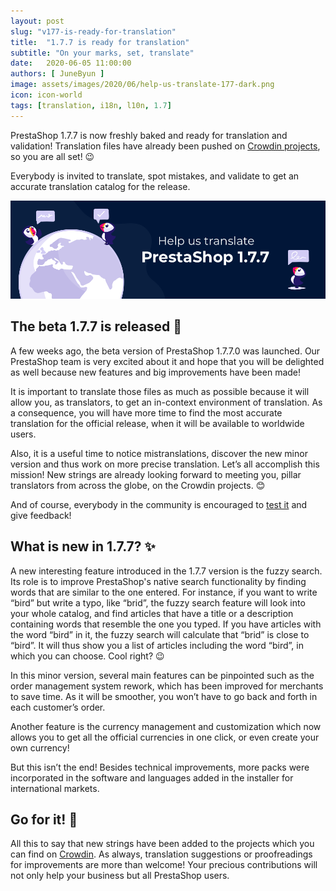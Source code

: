 ```yaml
---
layout: post
slug: "v177-is-ready-for-translation"
title:  "1.7.7 is ready for translation"
subtitle: "On your marks, set, translate"
date:   2020-06-05 11:00:00
authors: [ JuneByun ]
image: assets/images/2020/06/help-us-translate-177-dark.png
icon: icon-world
tags: [translation, i18n, l10n, 1.7]
---
```


PrestaShop 1.7.7 is now freshly baked and ready for translation and validation! Translation files have already been pushed on [Crowdin projects](https://crowdin.com/project/prestashop-official), so you are all set! :wink:

Everybody is invited to translate, spot mistakes, and validate to get an accurate translation catalog for the release.

![PrestaShop 1.7.7 Translation](/assets/images/2020/06//help-us-translate-177-dark.png)


## The beta 1.7.7 is released :rocket:

A few weeks ago, the beta version of PrestaShop 1.7.7.0 was launched. Our PrestaShop team is very excited about it and hope that you will be delighted as well because new features and big improvements have been made!

It is important to translate those files as much as possible because it will allow you, as translators, to get an in-context environment of translation. As a consequence, you will have more time to find the most accurate translation for the official release, when it will be available to worldwide users.

Also, it is a useful time to notice mistranslations, discover the new minor version and thus work on more precise translation. Let’s all accomplish this mission! New strings are already looking forward to meeting you, pillar translators from across the globe, on the Crowdin projects. :blush:

And of course, everybody in the community is encouraged to [test it](https://build.prestashop.com/news/prestashop-1-7-7-0-beta-release/) and give feedback!


## What is new in 1.7.7? :sparkles:

A new interesting feature introduced in the 1.7.7 version is the fuzzy search. Its role is to improve PrestaShop's native search functionality by finding words that are similar to the one entered. For instance, if you want to write “bird” but write a typo, like “brid”, the fuzzy search feature will look into your whole catalog, and find articles that have a title or a description containing words that resemble the one you typed. If you have articles with the word “bird” in it, the fuzzy search will calculate that “brid” is close to “bird”. It will thus show you a list of articles including the word “bird”, in which you can choose. Cool right? :wink:

In this minor version, several main features can be pinpointed such as the order management system rework, which has been improved for merchants to save time. As it will be smoother, you won’t have to go back and forth in each customer’s order.

Another feature is the currency management and customization which now allows you to get all the official currencies in one click, or even create your own currency!

But this isn’t the end! Besides technical improvements, more packs were incorporated in the software and languages added in the installer for international markets.


## Go for it! :muscle:

All this to say that new strings have been added to the projects which you can find on [Crowdin](https://crowdin.com/project/prestashop-official). As always, translation suggestions or proofreadings for improvements are more than welcome! Your precious contributions will not only help your business but all PrestaShop users.
